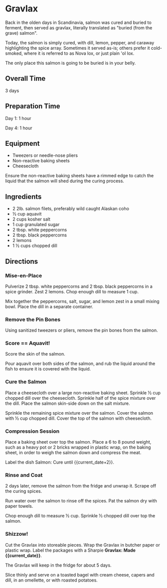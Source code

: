 # Gravlax

Back in the olden days in Scandinavia, salmon was cured and buried to ferment, then served as gravlax, literally translated as "buried (from the grave) salmon".

Today, the salmon is simply cured, with dill, lemon, pepper, and caraway highlighting the spice array. Sometimes it served as-is; others prefer it cold-smoked, where it is referred to as Nova lox, or just plain 'ol lox.

The only place this salmon is going to be buried is in your belly.

## Overall Time

3 days

## Preparation Time

Day 1: 1 hour

Day 4: 1 hour

## Equipment

* Tweezers or needle-nose pliers
* Non-reactive baking sheets
* Cheesecloth

Ensure the non-reactive baking sheets have a rimmed edge to catch the liquid that the salmon will shed during the curing process.

## Ingredients

* 2 2lb. salmon filets, preferably wild caught Alaskan coho
* ½ cup aquavit
* 2 cups kosher salt
* 1 cup granulated sugar
* 2 tbsp. white peppercorns
* 2 tbsp. black peppercorns
* 2 lemons
* 1 ½ cups chopped dill

## Directions

### Mise-en-Place 

Pulverize 2 tbsp. white peppercorns and 2 tbsp. black peppercorns in a spice grinder. Zest 2 lemons. Chop enough dill to measure 1 cup. 

Mix together the peppercorns, salt, sugar, and lemon zest in a small mixing bowl. Place the dill in a separate container.

### Remove the Pin Bones 

Using sanitized tweezers or pliers, remove the pin bones from the salmon.

### Score == Aquavit!

Score the skin of the salmon.

Pour aquavit over both sides of the salmon, and rub the liquid around the fish to ensure it is covered with the liquid. 

### Cure the Salmon

Place a cheesecloth over a large non-reactive baking sheet.  Sprinkle ½ cup chopped dill over the cheesecloth.  Sprinkle half of the spice mixture over the dill. Place the salmon skin-side down on the salt mixture.

Sprinkle the remaining spice mixture over the salmon.  Cover the salmon with ½ cup chopped dill. Cover the top of the salmon with cheesecloth.

### Compression Session

Place a baking sheet over top the salmon.  Place a 6 to 8 pound weight, such as a heavy pot or 2 bricks wrapped in plastic wrap, on the baking sheet, in order to weigh the salmon down and compress the meat. 

Label the dish Salmon: Cure until {{current_date+2}}.

### Rinse and Coat 

2 days later, remove the salmon from the fridge and unwrap it. Scrape off the curing spices.

Run water over the salmon to rinse off the spices.  Pat the salmon dry with paper towels.

Chop enough dill to measure ½ cup. Sprinkle ½ chopped dill over top the salmon. 

### Shizzow!

Cut the Gravlax into storeable pieces. Wrap the Gravlax in butcher paper or plastic wrap. Label the packages with a Sharpie <strong>Gravlax: Made {{current_date}}</strong>.

The Gravlax will keep in the fridge for about 5 days.

Slice thinly and serve on a toasted bagel with cream cheese, capers and dill, in an omellette, or with roasted potatoes. 
